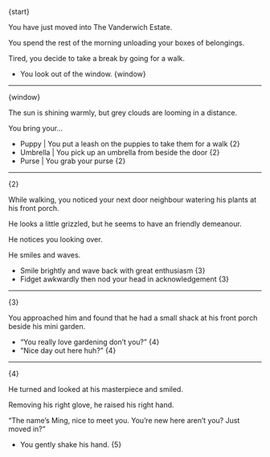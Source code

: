 {start}

You have just moved into The Vanderwich Estate. 

You spend the rest of the morning unloading your boxes of belongings. 

Tired, you decide to take a break by going for a walk. 

- You look out of the window. {window}

---

{window}

The sun is shining warmly, but grey clouds are looming in a distance.

You bring your…

- Puppy | You put a leash on the puppies to take them for a walk {2} 
- Umbrella | You pick up an umbrella from beside the door {2}
- Purse | You grab your purse {2}

---
 
{2}

While walking, you noticed your next door neighbour watering his plants at his front porch.

He looks a little grizzled, but he seems to have an friendly demeanour.

He notices you looking over.

He smiles and waves.

- Smile brightly and wave back with great enthusiasm {3}
- Fidget awkwardly then nod your head in acknowledgement {3}

---
 
{3}

You approached him and found that he had a small shack at his front porch beside his mini garden.

- “You really love gardening don’t you?” {4}
- ”Nice day out here huh?” {4}


---
 
{4}

He turned and looked at his masterpiece and smiled.

Removing his right glove, he raised his right hand.

“The name’s Ming, nice to meet you. You’re new here aren’t you? Just moved in?”

- You gently shake his hand. {5}
 

